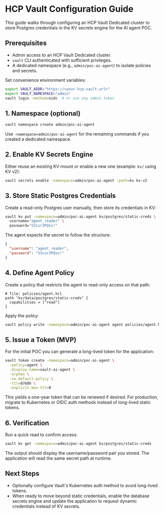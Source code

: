 # HCP Vault Configuration Guide

This guide walks through configuring an HCP Vault Dedicated cluster to store Postgres credentials in the KV secrets engine for the AI agent POC.

## Prerequisites

- Admin access to an HCP Vault Dedicated cluster.
- `vault` CLI authenticated with sufficient privileges.
- A dedicated namespace (e.g., `admin/poc-ai-agent`) to isolate policies and secrets.

Set convenience environment variables:

```bash
export VAULT_ADDR="https://<your-hcp-vault-url>"
export VAULT_NAMESPACE="admin"
vault login -method=oidc  # or use any admin token
```

## 1. Namespace (optional)

```bash
vault namespace create admin/poc-ai-agent
```

Use `-namespace=admin/poc-ai-agent` for the remaining commands if you created a dedicated namespace.

## 2. Enable KV Secrets Engine

Either reuse an existing KV mount or enable a new one (example: `kv/` using KV v2):

```bash
vault secrets enable -namespace=admin/poc-ai-agent -path=kv kv-v2
```

## 3. Store Static Postgres Credentials

Create a read-only Postgres user manually, then store its credentials in KV:

```bash
vault kv put -namespace=admin/poc-ai-agent kv/postgres/static-creds \
  username="agent_reader" \
  password="S3cur3P@ss!"
```

The agent expects the secret to follow the structure:

```json
{
  "username": "agent_reader",
  "password": "S3cur3P@ss!"
}
```

## 4. Define Agent Policy

Create a policy that restricts the agent to read-only access on that path:

```hcl
# file: policies/agent.hcl
path "kv/data/postgres/static-creds" {
  capabilities = ["read"]
}
```

Apply the policy:

```bash
vault policy write -namespace=admin/poc-ai-agent agent policies/agent.hcl
```

## 5. Issue a Token (MVP)

For the initial POC you can generate a long-lived token for the application:

```bash
vault token create -namespace=admin/poc-ai-agent \
  -policy=agent \
  -display-name=vault-ai-agent \
  -orphan \
  -no-default-policy \
  -ttl=8760h \
  -explicit-max-ttl=0
```

This yields a one-year token that can be renewed if desired. For production, migrate to Kubernetes or OIDC auth methods instead of long-lived static tokens.

## 6. Verification

Run a quick read to confirm access:

```bash
vault kv get -namespace=admin/poc-ai-agent kv/postgres/static-creds
```

The output should display the username/password pair you stored. The application will read the same secret path at runtime.

## Next Steps

- Optionally configure Vault's Kubernetes auth method to avoid long-lived tokens.
- When ready to move beyond static credentials, enable the database secrets engine and update the application to request dynamic credentials instead of KV secrets.

